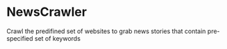 # NewsCrawler
Crawl the predifined set of websites to grab news stories that contain pre-specified set of keywords
